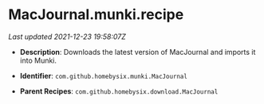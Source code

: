 # MacJournal.munki.recipe

_Last updated 2021-12-23 19:58:07Z_

- **Description**: Downloads the latest version of MacJournal and imports it into Munki.

- **Identifier**: `com.github.homebysix.munki.MacJournal`

- **Parent Recipes**: `com.github.homebysix.download.MacJournal`